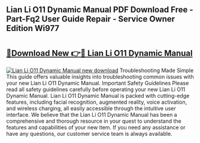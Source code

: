 ## Lian Li O11 Dynamic Manual PDF Download Free - Part-Fq2 User Guide Repair - Service Owner Edition Wi977

# <h2><a href="http://bc26155.oget.top/?id=Lian+Li+O11+Dynamic+Manual">🔗Download New 👉🔴 Lian Li O11 Dynamic Manual</a></h2>

[![Lian Li O11 Dynamic Manual new download](https://i.imgur.com/5g1atiW.png)](http://bc26155.oget.top/?id=Lian+Li+O11+Dynamic+Manual)
Troubleshooting Made Simple This guide offers valuable insights into troubleshooting common issues with your new Lian Li O11 Dynamic Manual. Important Safety Guidelines Please read all safety guidelines carefully before operating your new Lian Li O11 Dynamic Manual. Lian Li O11 Dynamic Manual is packed with cutting-edge features, including facial recognition, augmented reality, voice activation, and wireless charging, all easily accessible through the intuitive user interface. We believe that the Lian Li O11 Dynamic Manual has been a comprehensive and thorough resource in your quest to understand the features and capabilities of your new item. If you need any assistance or have any questions, our customer service team is always available.
